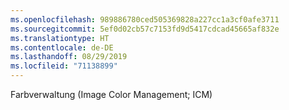 ```yaml
---
ms.openlocfilehash: 989886780ced505369828a227cc1a3cf0afe3711
ms.sourcegitcommit: 5ef0d02cb57c7153fd9d5417cdcad45665af832e
ms.translationtype: HT
ms.contentlocale: de-DE
ms.lasthandoff: 08/29/2019
ms.locfileid: "71138899"
---
```

Farbverwaltung (Image Color Management; ICM)